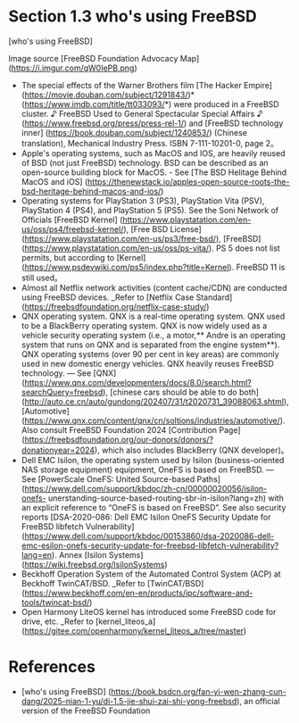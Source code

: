 # Section 1.3 who's using FreeBSD

[who's using FreeBSD]

Image source [FreeBSD Foundation Advocacy Map] (https://i.imgur.com/qW0IePB.png)

- The special effects of the Warner Brothers film [The Hacker Empire] (https://movie.douban.com/subject/1291843/)* (https://www.imdb.com/title/tt033093/*) were produced in a FreeBSD cluster.  ♪ FreeBSD Used to General Spectacular Special Affairs  ♪ (https://www.freebsd.org/press/press-rel-1/) and [FreeBSD technology inner] (https://book.douban.com/subject/1240853/) (Chinese translation), Mechanical Industry Press. ISBN 7-111-10201-0, page 2。
- Apple's operating systems, such as MacOS and IOS, are heavily reused of BSD (not just FreeBSD) technology. BSD can be described as an open-source building block for MacOS. - See [The BSD Helitage Behind MacOS and iOS] (https://thenewstack.io/apples-open-source-roots-the-bsd-heritage-behind-macos-and-ios/)
- Operating systems for PlayStation 3 (PS3), PlayStation Vita (PSV), PlayStation 4 (PS4), and PlayStation 5 (PS5). See the Soni Network of Officials [FreeBSD Kernel] (https://www.playstatation.com/en-us/oss/ps4/freebsd-kernel/), [Free BSD License] (https://www.playstatation.com/en-us/ps3/free-bsd/), [FreeBSD] (https://www.playstatation.com/en-us/oss/ps-vita/). PS 5 does not list permits, but according to [Kernel] (https://www.psdevwiki.com/ps5/index.php?title=Kernel). FreeBSD 11 is still used。
- Almost all Netflix network activities (content cache/CDN) are conducted using FreeBSD devices. _Refer to [Netflix Case Standard] (https://freebsdfoundation.org/netflix-case-study/)
- QNX operating system. QNX is a real-time operating system. QNX used to be a BlackBerry operating system. QNX is now widely used as a vehicle security operating system (i.e., a motor,** Andre is an operating system that runs on QNX and is separated from the engine system**). QNX operating systems (over 90 per cent in key areas) are commonly used in new domestic energy vehicles. QNX heavily reuses FreeBSD technology. — See [QNX] (https://www.qnx.com/developmenters/docs/8.0/search.html?searchQuery=freebsd), [chinese cars should be able to do both] (http://auto.ce.cn/auto/gundong/202407/31/t2020731_39088063.shtml), [Automotive] (https://www.qnx.com/content/qnx/cn/soltions/industries/automotive/). Also consult FreeBSD Foundation 2024 [Contribution Page] (https://freebsdfoundation.org/our-donors/donors/?donationyear=2024), which also includes BlackBerry (QNX developer)。
- Dell EMC Isilon, the operating system used by Isilon (business-oriented NAS storage equipment) equipment, OneFS is based on FreeBSD. — See [PowerScale OneFS: United Source-based Paths] (https://www.dell.com/support/kbdoc/zh-cn/00000020056/isilon-onefs- unerstanding-source-based-routing-sbr-in-isilon?lang=zh) with an explicit reference to “OneFS is based on FreeBSD”. See also security reports [DSA-2020-086: Dell EMC Isilon OneFS Security Update for FreeBSD libfetch Vulnerability] (https://www.dell.com/support/kbdoc/00153860/dsa-2020086-dell-emc-esilon-onefs-security-update-for-freebsd-libfetch-vulnerability?lang=en). Annex [Isilon Systems] (https://wiki.freebsd.org/IsilonSystems)
- Beckhoff Operation System of the Automated Control System (ACP) at Beckhoff TwinCAT/BSD. _Refer to [TwinCAT/BSD] (https://www.beckhoff.com/en-en/products/ipc/software-and-tools/twincat-bsd/)
- Open Harmony LiteOS kernel has introduced some FreeBSD code for drive, etc. _Refer to [kernel_liteos_a] (https://gitee.com/openharmony/kernel_liteos_a/tree/master)

# References

- [who's using FreeBSD] (https://book.bsdcn.org/fan-yi-wen-zhang-cun-dang/2025-nian-1-yu/di-1.5-jie-shui-zai-shi-yong-freebsd), an official version of the FreeBSD Foundation
